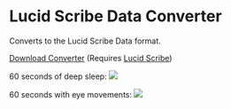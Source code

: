 Lucid Scribe Data Converter
======================

Converts to the Lucid Scribe Data format.

<a href="http://lucid-code.com/LucidScribe/DreamMaskV4.Covnerter.zip">Download Converter</a> (Requires <a href="http://lucidcode.com/LucidScribe">Lucid Scribe</a>)

60 seconds of deep sleep:
<img src="http://i.imgur.com/ibG8OVY.png" />

60 seconds with eye movements:
<img src="http://i.imgur.com/cXcQ7Zz.png" />